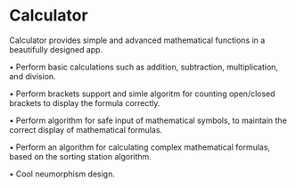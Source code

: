# Calculator

Calculator provides simple and advanced mathematical functions in a beautifully designed app.

• Perform basic calculations such as addition, subtraction, multiplication, and division.

• Perform brackets support and simle algoritm for counting open/closed brackets to display the formula correctly.

• Perform algorithm for safe input of mathematical symbols, to maintain the correct display of mathematical formulas.

• Perform an algorithm for calculating complex mathematical formulas, based on the sorting station algorithm.

• Cool neumorphism design.
